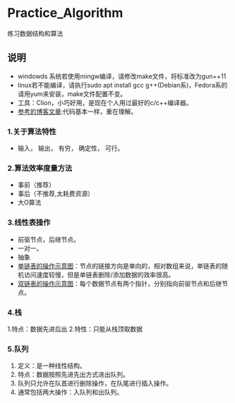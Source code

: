 # Practice_Algorithm
练习数据结构和算法
## 说明
- windowds 系统若使用mingw编译，请修改make文件，将标准改为gun++11
- linux若不能编译，请执行sudo apt install gcc g++(Debian系)，Fedora系的请用yum来安装，make文件配置不变。
- 工具：Clion，小巧好用，是现在个人用过最好的c/c++编译器。
- [参考的博客文章](http://www.cnblogs.com/skywang12345/p/3603935.html):代码基本一样，重在理解。  

### 1.关于算法特性
-  输入， 输出， 有穷， 确定性， 可行。

### 2.算法效率度量方法
- 事前（推荐）
- 事后（不推荐,太耗费资源）
- 大O算法

### 3.线性表操作
- 前驱节点，后继节点。
- 一对一。
- 抽象
- [单链表的操作示意图](./document/link.md)：节点的链接方向是单向的，相对数组来说，单链表的随机访问速度较慢，但是单链表删除/添加数据的效率很高。
- [双链表的操作示意图](./document/double_link.md)：每个数据节点有两个指针，分别指向前驱节点和后继节点。

### 4.栈
1.特点：数据先进后出
2.特性：只能从栈顶取数据

### 5.队列
1. 定义：是一种线性结构。
2. 特点：数据按照先进先出方式进出队列。
3. 队列只允许在队首进行删除操作，在队尾进行插入操作。
4. 通常包括两大操作：入队列和出队列。

